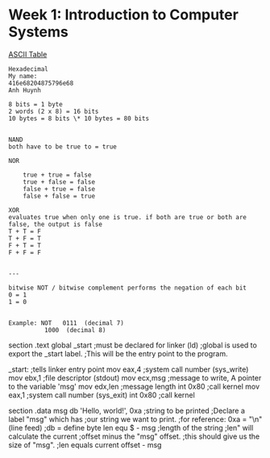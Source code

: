 # Week 1: Introduction to Computer Systems

[ASCII Table](https://www.lookuptables.com/text/ascii-table)

```
Hexadecimal
My name:
416e68204875796e68
Anh Huynh

8 bits = 1 byte
2 words (2 x 8) = 16 bits
10 bytes = 8 bits \* 10 bytes = 80 bits


NAND
both have to be true to = true

NOR

    true + true = false
    true + false = false
    false + true = false
    false + false = true

XOR
evaluates true when only one is true. if both are true or both are false, the output is false
T + T = F
T + F = T
F + T = T
F + F = F


---

bitwise NOT / bitwise complement performs the negation of each bit
0 = 1
1 = 0


Example: NOT   0111  (decimal 7)
          1000  (decimal 8)
```

section .text
global \_start ;must be declared for linker (ld)
;global is used to export the \_start label.
;This will be the entry point to the program.

\_start: ;tells linker entry point
mov eax,4 ;system call number (sys_write)
mov ebx,1 ;file descriptor (stdout)
mov ecx,msg ;message to write, A pointer to the variable 'msg'
mov edx,len ;message length
int 0x80 ;call kernel
mov eax,1 ;system call number (sys_exit)
int 0x80 ;call kernel

section .data
msg db 'Hello, world!', 0xa ;string to be printed
;Declare a label "msg" which has
;our string we want to print.
;for reference: 0xa = "\n" (line feed)
;db = define byte
len equ $ - msg ;length of the string
;len" will calculate the current
;offset minus the "msg" offset.
;this should give us the size of "msg".
;len equals current offset - msg
